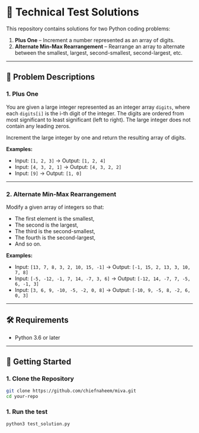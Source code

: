 # 🧪 Technical Test Solutions

This repository contains solutions for two Python coding problems:

1. **Plus One** – Increment a number represented as an array of digits.
2. **Alternate Min-Max Rearrangement** – Rearrange an array to alternate between the smallest, largest, second-smallest, second-largest, etc.

---

## 📌 Problem Descriptions

### 1. Plus One

You are given a large integer represented as an integer array `digits`, where each `digits[i]` is the i-th digit of the integer. The digits are ordered from most significant to least significant (left to right). The large integer does not contain any leading zeros.

Increment the large integer by one and return the resulting array of digits.

**Examples:**

- Input: `[1, 2, 3]` → Output: `[1, 2, 4]`
- Input: `[4, 3, 2, 1]` → Output: `[4, 3, 2, 2]`
- Input: `[9]` → Output: `[1, 0]`

---

### 2. Alternate Min-Max Rearrangement

Modify a given array of integers so that:

- The first element is the smallest,
- The second is the largest,
- The third is the second-smallest,
- The fourth is the second-largest,
- And so on.

**Examples:**

- Input: `[13, 7, 8, 3, 2, 10, 15, -1]` → Output: `[-1, 15, 2, 13, 3, 10, 7, 8]`
- Input: `[-5, -12, -1, 7, 14, -7, 3, 6]` → Output: `[-12, 14, -7, 7, -5, 6, -1, 3]`
- Input: `[3, 6, 9, -10, -5, -2, 0, 8]` → Output: `[-10, 9, -5, 8, -2, 6, 0, 3]`

---

## 🛠 Requirements

- Python 3.6 or later

---

## 🚀 Getting Started

### 1. Clone the Repository

```bash
git clone https://github.com/chiefnaheem/miva.git
cd your-repo
```

### 1. Run the test

```bash
python3 test_solution.py
```

